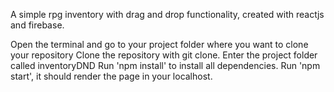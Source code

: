 A simple rpg inventory with drag and drop functionality, created with reactjs and firebase.

Open the terminal and go to your project folder where you want to clone your repository
Clone the repository with git clone.
Enter the project folder called inventoryDND
Run 'npm install' to install all dependencies.
Run 'npm start', it should render the page in your localhost.

